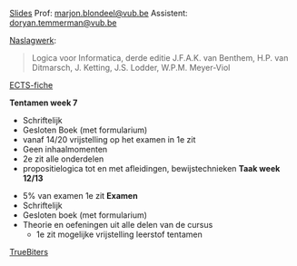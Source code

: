 [Slides](https://canvas.vub.be/courses/35828/files/2188154?module_item_id=471365)
Prof:
marjon.blondeel@vub.be
Assistent:
doryan.temmerman@vub.be

[Naslagwerk](https://archive.illc.uva.nl/lvi/): 
>Logica voor Informatica, derde editie
>J.F.A.K. van Benthem, H.P. van Ditmarsch, J. Ketting, J.S. Lodder, W.P.M. Meyer-Viol

[ECTS-fiche](https://caliweb.vub.be/?page=course-offer&id=009182&anchor=2&target=pr&year=2425&language=nl&output=html)

**Tentamen week 7**
- Schriftelijk
- Gesloten Boek (met formularium)
- vanaf 14/20 vrijstelling op het examen in 1e zit
- Geen inhaalmomenten
- 2e zit alle onderdelen
- propositielogica tot en met afleidingen, bewijstechnieken
**Taak week 12/13**
* 5% van examen 1e zit
**Examen**
* Schriftelijk
* Gesloten boek (met formularium)
* Theorie en oefeningen uit alle delen van de cursus
	* 1e zit mogelijke vrijstelling leerstof tentamen

[TrueBiters](https://wise.vub.ac.be/project/truebiters)



